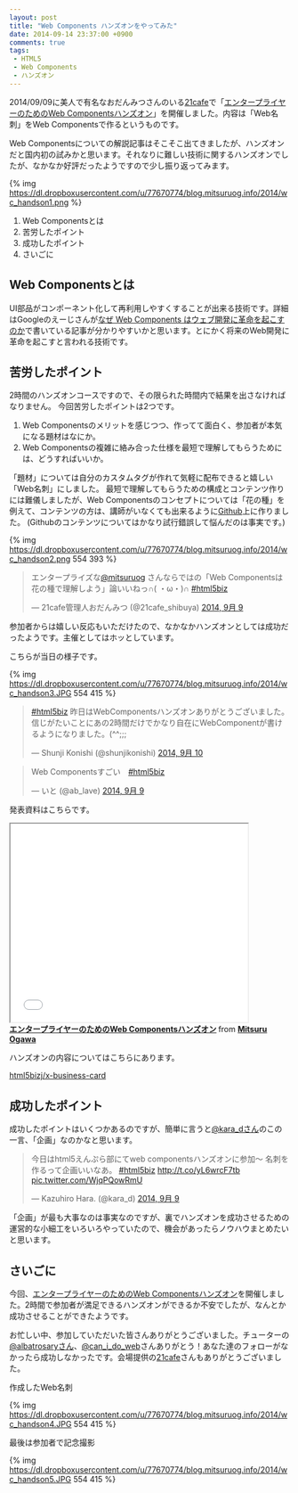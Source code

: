 ```yaml
---
layout: post
title: "Web Components ハンズオンをやってみた"
date: 2014-09-14 23:37:00 +0900
comments: true
tags: 
 - HTML5
 - Web Components
 - ハンズオン
---
```


2014/09/09に美人で有名なおだんみつさんのいる[21cafe](http://www.ni-ichicafe.com/)で「[エンタープライヤーのためのWeb Componentsハンズオン](https://atnd.org/events/55761)」を開催しました。内容は「Web名刺」をWeb Componentsで作るというものです。

Web Componentsについての解説記事はそこそこ出てきましたが、ハンズオンだと国内初の試みかと思います。それなりに難しい技術に関するハンズオンでしたが、なかなか好評だったようですので少し振り返ってみます。

<!-- more -->

{% img https://dl.dropboxusercontent.com/u/77670774/blog.mitsuruog.info/2014/wc_handson1.png %}

1.  Web Componentsとは
2.  苦労したポイント
3.  成功したポイント
4.  さいごに

## Web Componentsとは

UI部品がコンポーネント化して再利用しやすくすることが出来る技術です。詳細はGoogleのえーじさんが[なぜ Web Components はウェブ開発に革命を起こすのか](http://blog.agektmr.com/2014/05/web-components.html)で書いている記事が分かりやすいかと思います。とにかく将来のWeb開発に革命を起こすと言われる技術です。

## 苦労したポイント

2時間のハンズオンコースですので、その限られた時間内で結果を出さなければなりません。 
今回苦労したポイントは2つです。

1.  Web Componentsのメリットを感じつつ、作ってて面白く、参加者が本気になる題材はなにか。
2.  Web Componentsの複雑に絡み合った仕様を最短で理解してもらうためには、どうすればいいか。

「題材」については自分のカスタムタグが作れて気軽に配布できると嬉しい「Web名刺」にしました。 
最短で理解してもらうための構成とコンテンツ作りには難儀しましたが、Web Componentsのコンセプトについては「花の種」を例えて、コンテンツの方は、講師がいなくても出来るように[Github](https://github.com/html5bizj/x-business-card)上に作りました。 
(Githubのコンテンツについてはかなり試行錯誤して悩んだのは事実です。)

{% img https://dl.dropboxusercontent.com/u/77670774/blog.mitsuruog.info/2014/wc_handson2.png 554 393 %}

<blockquote class="twitter-tweet" lang="ja"><p>エンタープライズな<a href="https://twitter.com/mitsuruog">@mitsuruog</a> さんならではの「Web Componentsは花の種で理解しよう」論いいねっ∩( ・ω・)∩ <a href="https://twitter.com/hashtag/html5biz?src=hash">#html5biz</a></p>&mdash; 21cafe管理人おだんみつ (@21cafe_shibuya) <a href="https://twitter.com/21cafe_shibuya/status/509291557111885825">2014, 9月 9</a></blockquote>
<script async src="//platform.twitter.com/widgets.js" charset="utf-8"></script>

参加者からは嬉しい反応もいただけたので、なかなかハンズオンとしては成功だったようです。主催としてはホッとしています。

こちらが当日の様子です。

{% img https://dl.dropboxusercontent.com/u/77670774/blog.mitsuruog.info/2014/wc_handson3.JPG 554 415 %}

<blockquote class="twitter-tweet" lang="ja"><p><a href="https://twitter.com/hashtag/html5biz?src=hash">#html5biz</a> 昨日はWebComponentsハンズオンありがとうございました。信じがたいことにあの2時間だけでかなり自在にWebComponentが書けるようになりました。(^^;;;</p>&mdash; Shunji Konishi (@shunjikonishi) <a href="https://twitter.com/shunjikonishi/status/509540957809692672">2014, 9月 10</a></blockquote>
<script async src="//platform.twitter.com/widgets.js" charset="utf-8"></script>

<blockquote class="twitter-tweet" lang="ja"><p>Web Componentsすごい　<a href="https://twitter.com/hashtag/html5biz?src=hash">#html5biz</a></p>&mdash; いと (@ab_lave) <a href="https://twitter.com/ab_lave/status/509320071731109888">2014, 9月 9</a></blockquote>
<script async src="//platform.twitter.com/widgets.js" charset="utf-8"></script>

発表資料はこちらです。

<iframe allowfullscreen="" height="356" scrolling="no" src="//www.slideshare.net/slideshow/embed_code/38850199" width="427"> </iframe> 
<div>
<strong> <a href="https://www.slideshare.net/mitsuruogawa33/webcompoents" target="_blank" title="エンタープライヤーのためのWeb Componentsハンズオン">エンタープライヤーのためのWeb Componentsハンズオン</a> </strong> from <strong><a href="http://www.slideshare.net/mitsuruogawa33" target="_blank">Mitsuru Ogawa</a></strong> 


ハンズオンの内容についてはこちらにあります。

[html5bizj/x-business-card](https://github.com/html5bizj/x-business-card)

## 成功したポイント


成功したポイントはいくつかあるのですが、簡単に言うと[@kara_dさん](https://twitter.com/kara_d)のこの一言、「企画」なのかなと思います。

<blockquote class="twitter-tweet" data-cards="hidden" lang="ja"><p>今日はhtml5えんぷら部にてweb componentsハンズオンに参加〜 名刺を作るって企画いいなあ。 <a href="https://twitter.com/hashtag/html5biz?src=hash">#html5biz</a>&#10;<a href="http://t.co/yL6wrcF7tb">http://t.co/yL6wrcF7tb</a> <a href="http://t.co/WjqPQowRmU">pic.twitter.com/WjqPQowRmU</a></p>&mdash; Kazuhiro Hara. (@kara_d) <a href="https://twitter.com/kara_d/status/509314331154980864">2014, 9月 9</a></blockquote>
<script async src="//platform.twitter.com/widgets.js" charset="utf-8"></script>

「企画」が最も大事なのは事実なのですが、裏でハンズオンを成功させるための運営的な小細工をいろいろやっていたので、機会があったらノウハウまとめたいと思います。

## さいごに

今回、[エンタープライヤーのためのWeb Componentsハンズオン](https://atnd.org/events/55761)を開催しました。2時間で参加者が満足できるハンズオンができるか不安でしたが、なんとか成功させることができたようです。

お忙しい中、参加していただいた皆さんありがとうございました。チューターの[@albatrosaryさん](https://twitter.com/albatrosary)、[@can_i_do_web](https://twitter.com/can_i_do_web)さんありがとう！あなた達のフォローがなかったら成功しなかったです。会場提供の[21cafe](http://www.ni-ichicafe.com/)さんもありがとうございました。

作成したWeb名刺

{% img https://dl.dropboxusercontent.com/u/77670774/blog.mitsuruog.info/2014/wc_handson4.JPG 554 415 %}

最後は参加者で記念撮影

{% img https://dl.dropboxusercontent.com/u/77670774/blog.mitsuruog.info/2014/wc_handson5.JPG 554 415 %}